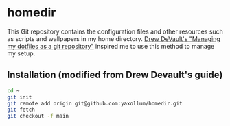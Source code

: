 # homedir
This Git repository contains the configuration files and other resources such as scripts and wallpapers in my home directory. [Drew DeVault's "Managing my dotfiles as a git repository"](https://drewdevault.com/2019/12/30/dotfiles.html) inspired me to use this method to manage my setup.

## Installation (modified from Drew Devault's guide)

```bash
cd ~
git init
git remote add origin git@github.com:yaxollum/homedir.git
git fetch
git checkout -f main
```
